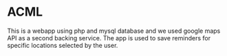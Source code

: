 # ACML

This is a webapp using php and mysql database and we used google maps API as a second backing service.
The app is used to save reminders for specific locations selected by the user.
